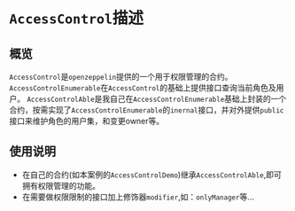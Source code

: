 # `AccessControl`描述

## 概览
`AccessControl`是`openzeppelin`提供的一个用于权限管理的合约。
`AccessControlEnumerable`在`AccessControl`的基础上提供接口查询当前角色及用户。
`AccessControlAble`是我自己在`AccessControlEnumerable`基础上封装的一个合约，按需实现了`AccessControlEnumerable`的`inernal`接口，并对外提供`public`接口来维护角色的用户集，和变更owner等。

## 使用说明
* 在自己的合约(如本案例的`AccessControlDemo`)继承`AccessControlAble`,即可拥有权限管理的功能。
* 在需要做权限限制的接口加上修饰器`modifier`,如：`onlyManager`等...
